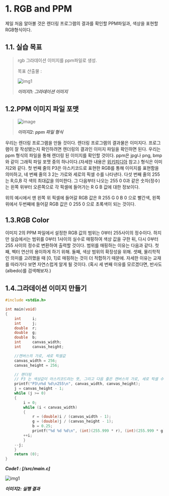 # 1. RGB and PPM

 제일 처음 알아볼 것은 렌더링 프로그램의 결과를 확인할 PPM파일과, 색상을 표현할 RGB형식이다.

## 1.1. 실습 목표
> rgb 그라데이션 이미지를 ppm파일로 생성.
>
> 목표 산출물 :
>
> ![img1](https://raytracing.github.io/images/img-1.01-first-ppm-image.png)
>
> ***이미지1: 그라데이션 이미지***

## 1.2.PPM 이미지 파일 포맷
>
>![image](https://raytracing.github.io/images/fig-1.01-ppm.jpg)
>
> ***이미지2: ppm 파일 형식***

우리는 렌더링 프로그램을 만들 것이다. 렌더링 프로그램의 결과물은 이미지다. 프로그램이 잘 작성됐는지 확인하려면 렌더링의 결과인 이미지 파일을 확인하면 된다. 우리는 ppm 형식의 파일을 통해 렌더링 된 이미지를 확인할 것이다. ppm은 jpg나 png, bmp와 같이 그래픽 파일 포맷 중의 하나이다.(자세한 내용은 [위키피디아](https://en.wikipedia.org/wiki/Netpbm) 참고.) 형식은 이미지2와 같다. 첫 번째 줄의 P3은 아스키코드로 표현한 RGB를 통해 이미지를 표현함을 의미하고, 네 번째 줄의 3 2는 가로와 세로의 픽셀 수를 나타낸다. 다섯 번째 줄의 255는 R,G,B 각 색의 최대값을 의미한다. 그 다음부터 나오는 255 0 0과 같은 숫자(정수)는 왼쪽 위부터 오른쪽으로 각 픽셀에 들어가는 R G B 값에 대한 정보이다.

위의 예시에서 맨 왼쪽 위 픽셀에 들어갈 RGB 값은 R 255 G 0 B 0 으로 빨간색, 왼쪽 위에서 두번째에 들어갈 RGB 값은 0 255 0 으로 초록색이 되는 것이다.

## 1.3.RGB Color

이미지 2의 PPM 파일에서 설정한 RGB 값의 범위는 0부터 255사이의 정수이다. 하지만 실습에서는 범위를 0부터 1사이의 실수로 매핑하여 색상 값을 구한 뒤, 다시 0부터 255 사이의 정수로 변환하여 출력할 것이다. 범위를 매핑하는 이유는 다음과 같다. 첫째, 벡터 연산의 용이하게 하기 위해. 둘째, 색상 범위의 확장성을 위해. 셋째, 물리학적인 의미를 고려했을 때 [0, 1]로 매핑하는 것이 더 적합하기 때문에. 자세한 이유는 교재를 따라가다 보면 자연스럽게 알게 될 것이다.
(혹시 세 번째 이유를 모르겠다면, 반사도(albedo)를 검색해보자.)

## 1.4.그라데이션 이미지 만들기

```c
#include <stdio.h>

int	main(void)
{
	int		i;
	int		j;
	double	r;
	double	g;
	double	b;
	int		canvas_width;
	int		canvas_height;

	//캔버스의 가로, 세로 픽셀값
	canvas_width = 256;
	canvas_height = 256;

	// 랜더링
	// P3 는 색상값이 아스키코드라는 뜻, 그리고 다음 줄은 캔버스의 가로, 세로 픽셀 수, 마지막은 사용할 색상값
	printf("P3\n%d %d\n255\n", canvas_width, canvas_height);
	j = canvas_height - 1;
	while (j >= 0)
	{
		i = 0;
		while (i < canvas_width)
		{
			r = (double)i / (canvas_width - 1);
			g = (double)j / (canvas_height - 1);
			b = 0.25;
			printf("%d %d %d\n", (int)(255.999 * r), (int)(255.999 * g), (int)(255.999 * b));
		++i;
		}
	--j;
	}
	return (0);
}
```
***Code1 : [/src/main.c]***

![img1](https://raytracing.github.io/images/img-1.01-first-ppm-image.png)

***이미지2: 실행 결과***